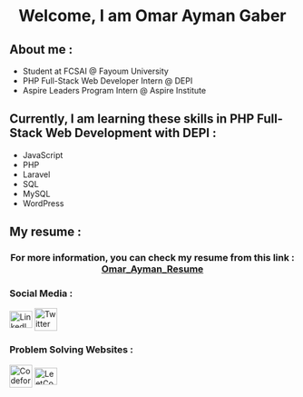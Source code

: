 <h1 align="center">Welcome, I am Omar Ayman Gaber</h1>
<h2>About me :</h2>
<ul>
  <li>Student at FCSAI @ Fayoum University</li>
  <li>PHP Full-Stack Web Developer Intern @ DEPI</li>
  <li>Aspire Leaders Program Intern @ Aspire Institute</li>
</ul>
<h2>Currently, I am learning these skills in PHP Full-Stack Web Development with DEPI :</h2>
<ul>
  <li>JavaScript</li>
  <li>PHP</li>
  <li>Laravel</li>
  <li>SQL</li>
  <li>MySQL</li>
  <li>WordPress</li>
</ul>
<h2>My resume :</h2>
<strong><h3 align="center">For more information, you can check my resume from this link : <a href="https://flowcv.com/resume/lfcw6ipo72">Omar_Ayman_Resume</a></h3></strong>
<h3 align="left">Social Media :</h3>
<p align="left">
<a href="https://www.linkedin.com/in/omar-ayman-gaber/" target="_blank"><img align="center" src="https://raw.githubusercontent.com/rahuldkjain/github-profile-readme-generator/master/src/images/icons/Social/linked-in-alt.svg" alt="LinkedIn profile" height="30" width="40" /></a>
<a href="https://x.com/omaraym68287778" target="_blank"><img align="center" src="https://www.iconpacks.net/icons/2/free-twitter-logo-icon-2429-thumb.png" alt="Twitter profile" height="40" width="40" /></a>
</p>
<h3 align="left">Problem Solving Websites :</h3>
<p align="left">
<a href="https://codeforces.com/profile/Ammoor-O.A.G" target="_blank"><img align="center" src="https://raw.githubusercontent.com/rahuldkjain/github-profile-readme-generator/master/src/images/icons/Social/codeforces.svg" alt="Codeforces profile" height="40" width="40" /></a>
<a href="https://leetcode.com/u/Omar-Ayman-Gaber/" target="_blank"><img align="center" src="https://raw.githubusercontent.com/rahuldkjain/github-profile-readme-generator/master/src/images/icons/Social/leet-code.svg" alt="LeetCode profile" height="30" width="40" /></a>
</p>
